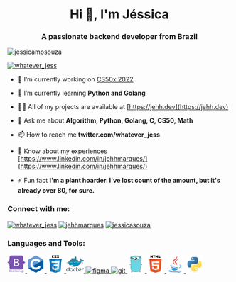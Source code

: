 
<h1 align="center">Hi 👋, I'm Jéssica</h1>
<h3 align="center">A passionate backend developer from Brazil</h3>

<p align="left"> <img src="https://komarev.com/ghpvc/?username=jessicamosouza&label=Profile%20views&color=0e75b6&style=flat" alt="jessicamosouza" /> </p>

<p align="left"> <a href="https://twitter.com/whatever_jess" target="blank"><img src="https://img.shields.io/twitter/follow/whatever_jess?logo=twitter&style=for-the-badge" alt="whatever_jess" /></a> </p>

- 🔭 I’m currently working on [CS50x 2022](https://github.com/jessicamosouza/CS50x-2022)

- 🌱 I’m currently learning **Python and Golang**

- 👨‍💻 All of my projects are available at [https://jehh.dev](https://jehh.dev)

- 💬 Ask me about **Algorithm, Python, Golang, C, CS50, Math**

- 📫 How to reach me **twitter.com/whatever_jess**

- 📄 Know about my experiences [https://www.linkedin.com/in/jehhmarques/](https://www.linkedin.com/in/jehhmarques/)

- ⚡ Fun fact **I'm a plant hoarder. I've lost count of the amount, but it's already over 80, for sure.**

<h3 align="left">Connect with me:</h3>
<p align="left">
<a href="https://twitter.com/whatever_jess" target="blank"><img align="center" src="https://raw.githubusercontent.com/rahuldkjain/github-profile-readme-generator/master/src/images/icons/Social/twitter.svg" alt="whatever_jess" height="30" width="40" /></a>
<a href="https://linkedin.com/in/jehhmarques" target="blank"><img align="center" src="https://raw.githubusercontent.com/rahuldkjain/github-profile-readme-generator/master/src/images/icons/Social/linked-in-alt.svg" alt="jehhmarques" height="30" width="40" /></a>
<a href="https://instagram.com/jessicasouza" target="blank"><img align="center" src="https://raw.githubusercontent.com/rahuldkjain/github-profile-readme-generator/master/src/images/icons/Social/instagram.svg" alt="jessicasouza" height="30" width="40" /></a>
</p>

<h3 align="left">Languages and Tools:</h3>
<p align="left"> <a href="https://getbootstrap.com" target="_blank" rel="noreferrer"> <img src="https://raw.githubusercontent.com/devicons/devicon/master/icons/bootstrap/bootstrap-plain-wordmark.svg" alt="bootstrap" width="40" height="40"/> </a> <a href="https://www.cprogramming.com/" target="_blank" rel="noreferrer"> <img src="https://raw.githubusercontent.com/devicons/devicon/master/icons/c/c-original.svg" alt="c" width="40" height="40"/> </a> <a href="https://www.w3schools.com/css/" target="_blank" rel="noreferrer"> <img src="https://raw.githubusercontent.com/devicons/devicon/master/icons/css3/css3-original-wordmark.svg" alt="css3" width="40" height="40"/> </a> <a href="https://www.docker.com/" target="_blank" rel="noreferrer"> <img src="https://raw.githubusercontent.com/devicons/devicon/master/icons/docker/docker-original-wordmark.svg" alt="docker" width="40" height="40"/> </a> <a href="https://www.figma.com/" target="_blank" rel="noreferrer"> <img src="https://www.vectorlogo.zone/logos/figma/figma-icon.svg" alt="figma" width="40" height="40"/> </a> <a href="https://git-scm.com/" target="_blank" rel="noreferrer"> <img src="https://www.vectorlogo.zone/logos/git-scm/git-scm-icon.svg" alt="git" width="40" height="40"/> </a> <a href="https://golang.org" target="_blank" rel="noreferrer"> <img src="https://raw.githubusercontent.com/devicons/devicon/master/icons/go/go-original.svg" alt="go" width="40" height="40"/> </a> <a href="https://www.w3.org/html/" target="_blank" rel="noreferrer"> <img src="https://raw.githubusercontent.com/devicons/devicon/master/icons/html5/html5-original-wordmark.svg" alt="html5" width="40" height="40"/> </a> <a href="https://www.java.com" target="_blank" rel="noreferrer"> <img src="https://raw.githubusercontent.com/devicons/devicon/master/icons/java/java-original.svg" alt="java" width="40" height="40"/> </a> <a href="https://www.python.org" target="_blank" rel="noreferrer"> <img src="https://raw.githubusercontent.com/devicons/devicon/master/icons/python/python-original.svg" alt="python" width="40" height="40"/> </a>  </p>

